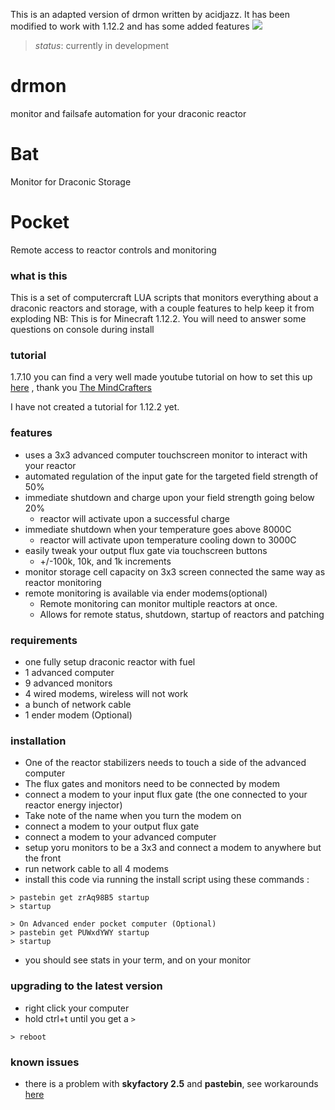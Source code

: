 
This is an adapted version of drmon written by acidjazz. It has been modified to work with 1.12.2 and has some added features
![](examples/2.jpg)
> *status*: currently in development


# drmon
monitor and failsafe automation for your draconic reactor

# Bat
Monitor for Draconic Storage

# Pocket
Remote access to reactor controls and monitoring

### what is this
This is a set of computercraft LUA scripts that monitors everything about a draconic reactors and storage, with a couple features to help keep it from exploding
NB: This is for Minecraft 1.12.2. You will need to answer some questions on console during install


### tutorial
1.7.10 you can find a very well made youtube tutorial on how to set this up [here](https://www.youtube.com/watch?v=8rBhQP1xqEU) , thank you [The MindCrafters](https://www.youtube.com/channel/UCf2wEy4_BbYpAQcgvN26OaQ)

I have not created a tutorial for 1.12.2 yet.

### features
* uses a 3x3 advanced computer touchscreen monitor to interact with your reactor
* automated regulation of the input gate for the targeted field strength of 50%
* immediate shutdown and charge upon your field strength going below 20%
  * reactor will activate upon a successful charge
* immediate shutdown when your temperature goes above 8000C
  * reactor will activate upon temperature cooling down to 3000C
* easily tweak your output flux gate via touchscreen buttons
  * +/-100k, 10k, and 1k increments
* monitor storage cell capacity on 3x3 screen connected the same way as reactor monitoring
* remote monitoring is available via ender modems(optional)
  * Remote monitoring can monitor multiple reactors at once.
  * Allows for remote status, shutdown, startup of reactors and patching

### requirements
* one fully setup draconic reactor with fuel
* 1 advanced computer
* 9 advanced monitors
* 4 wired modems, wireless will not work
* a bunch of network cable
* 1 ender modem (Optional)

### installation
* One of the reactor stabilizers needs to touch a side of the advanced computer
* The flux gates and monitors need to be connected by modem
 * connect a modem to your input flux gate (the one connected to your reactor energy injector)
  * Take note of the name when you turn the modem on
 * connect a modem to your output flux gate
 * connect a modem to your advanced computer
 * setup yoru monitors to be a 3x3 and connect a modem to anywhere but the front
 * run network cable to all 4 modems
* install this code via running the install script using these commands :

```
> pastebin get zrAq98B5 startup
> startup

> On Advanced ender pocket computer (Optional)
> pastebin get PUWxdYWY startup
> startup
```
* you should see stats in your term, and on your monitor

### upgrading to the latest version
* right click your computer
* hold ctrl+t until you get a `>`

```
> reboot
```

### known issues
* there is a problem with **skyfactory 2.5** and **pastebin**, see workarounds [here](https://github.com/acidjazz/drmon/issues/9#issuecomment-277910288)
